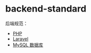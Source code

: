 # backend-standard
后端规范：
 - [PHP](https://github.com/china-enoch/backend-standard/blob/main/PHP/PHP%20推荐规范.md)
 - [Laravel](https://github.com/china-enoch/backend-standard//blob/main/Laravel/Laravel%20最佳实践.md)
 - [MySQL 数据库](https://github.com/china-enoch/backend-standard/blob/main//MySQL/MySQL%20高性能数据库规范.md)
